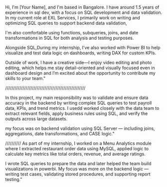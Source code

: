  
Hi, I'm [Your Name], and I'm based in Bangalore. I have around 1.5 years of experience in sql dev, with a  focus on SQL development and data validation.
In my current role at EXL Services, I primarily work on writing and optimizing SQL queries to support backend data validation,

I'm also comfortable using functions, subqueries, joins, and date transformations in SQL for both analysis and testing purposes.

Alongside SQL,During my internship, I’ve also worked with Power BI to help visualize and test data logic on dashboards, writing DAX for custom KPIs. 

Outside of work, I have a creative side—I enjoy video editing and photo editing, which helps me stay detail-oriented and visually focused even in dashboard design
and I’m excited about the opportunity to contribute my skills to your team."


///////////////////////////////////////////////////

In this project, my main responsibility was to validate and ensure data accuracy in the backend by writing complex SQL queries to test payroll data, KPIs, and trend metrics.
I usedd worked closely with the data team to extract relevant fields, apply business rules using SQL, and verify the outputs across large datasets.

my focus was on backend validation using SQL Server — including joins, aggregations, date transformations, and CASE logic."

//////////
As part of my internship, I worked on a Menu Analytics module where I extracted restaurant order data using MySQL, applied logic to calculate key metrics like total orders, revenue, and average ratings.

I wrote SQL queries to prepare the data and later helped the team build visualizations in powerbi. My focus was more on the backend logic — writing test cases, validating stored procedures, and supporting report testing."



















